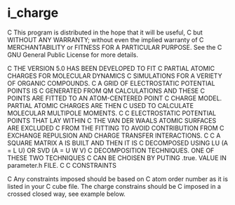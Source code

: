 # i_charge

C     This program is distributed in the hope that it will be useful,
C     but WITHOUT ANY WARRANTY; without even the implied warranty of
C     MERCHANTABILITY or FITNESS FOR A PARTICULAR PURPOSE.  See the
C     GNU General Public License for more details.

C     THE VERSION 5.0 HAS BEEN DEVELOPED TO FIT
C     PARTIAL ATOMIC CHARGES FOR MOLECULAR DYNAMICS
C     SIMULATIONS FOR A VERIETY OF ORGANIC COMPOUNDS.
C     A GRID OF ELECTROSTATIC POTENTIAL POINTS IS
C     GENERATED FROM QM CALCULATIONS AND THESE
C     POINTS ARE FITTED TO AN ATOM-CENTERED POINT
C     CHARGE MODEL. PARTIAL ATOMIC CHARGES ARE THEN
C     USED TO CALCULATE MOLECULAR MULTIPOLE MOMENTS.
C
C     ELECTROSTATIC POTENTIAL POINTS THAT LAY WITHIN
C     THE VAN DER WAALS ATOMIC SURFACES ARE EXCLUDED
C     FROM THE FITTING TO AVOID CONTRIBUTION FROM
C     EXCHANGE REPULSION AND CHARGE TRANSFER INTERACTIONS.
C
C     A SQUARE MATRIX A IS BUILT AND THEN IT IS
C     DECOMPOSED USING LU (A = L U) OR SVD (A = U W V)
C     DECOMPOSITION TECHNIQUES. ONE OF THESE TWO TECHNIQUES
C     CAN BE CHOISEN BY PUTING .true. VALUE IN parameter.h FILE.
C
C     CONSTRAINTS

C     Any constraints imposed should be based on
C     atom order number as it is listed in your
C     cube file. The charge constrains should be
C     imposed in a crossed closed way, see example below.
